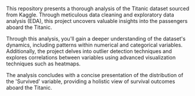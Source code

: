 This repository presents a thorough analysis of the Titanic dataset sourced from Kaggle. Through meticulous data cleaning and exploratory data analysis (EDA), this project uncovers valuable insights into the passengers aboard the Titanic.

Through this analysis, you'll gain a deeper understanding of the dataset's dynamics, including patterns within numerical and categorical variables. Additionally, the project delves into outlier detection techniques and explores correlations between variables using advanced visualization techniques such as heatmaps.

The analysis concludes with a concise presentation of the distribution of the 'Survived' variable, providing a holistic view of survival outcomes aboard the Titanic.
